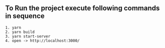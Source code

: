 ## To Run the project execute following commands in sequence

    1. yarn
    2. yarn build
    3. yarn start-server
    4. open -> http://localhost:3000/